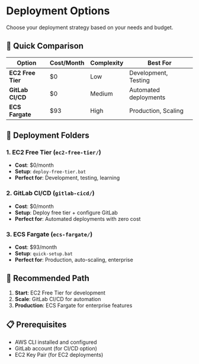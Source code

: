 # Deployment Options

Choose your deployment strategy based on your needs and budget.

## 🚀 Quick Comparison

| Option | Cost/Month | Complexity | Best For |
|--------|------------|------------|----------|
| **EC2 Free Tier** | $0 | Low | Development, Testing |
| **GitLab CI/CD** | $0 | Medium | Automated deployments |
| **ECS Fargate** | $93 | High | Production, Scaling |

## 📁 Deployment Folders

### 1. EC2 Free Tier (`ec2-free-tier/`)
- **Cost**: $0/month
- **Setup**: `deploy-free-tier.bat`
- **Perfect for**: Development, testing, learning

### 2. GitLab CI/CD (`gitlab-cicd/`)
- **Cost**: $0/month
- **Setup**: Deploy free tier + configure GitLab
- **Perfect for**: Automated deployments with zero cost

### 3. ECS Fargate (`ecs-fargate/`)
- **Cost**: $93/month
- **Setup**: `quick-setup.bat`
- **Perfect for**: Production, auto-scaling, enterprise

## 🎯 Recommended Path

1. **Start**: EC2 Free Tier for development
2. **Scale**: GitLab CI/CD for automation
3. **Production**: ECS Fargate for enterprise features

## 📋 Prerequisites

- AWS CLI installed and configured
- GitLab account (for CI/CD option)
- EC2 Key Pair (for EC2 deployments)
